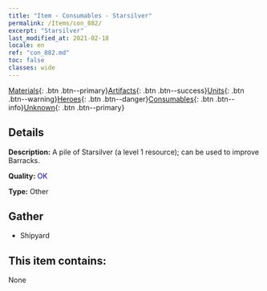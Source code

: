 ```yaml
---
title: "Item - Consumables - Starsilver"
permalink: /Items/con_882/
excerpt: "Starsilver"
last_modified_at: 2021-02-18
locale: en
ref: "con_882.md"
toc: false
classes: wide
---
```

 [Materials](/Items/){: .btn .btn--primary}[Artifacts](/Items/Artifacts/){: .btn .btn--success}[Units](/Items/Units/){: .btn .btn--warning}[Heroes](/Items/Heroes/){: .btn .btn--danger}[Consumables](/Items/Consumables/){: .btn .btn--info}[Unknown](/Items/Unknown/){: .btn .btn--primary}

## Details
 **Description:** A pile of Starsilver (a level 1 resource); can be used to improve Barracks.

 **Quality:** <span style="color: #0000CD">OK</span>

 **Type:** Other

## Gather

*    Shipyard 

## This item contains:

  None

